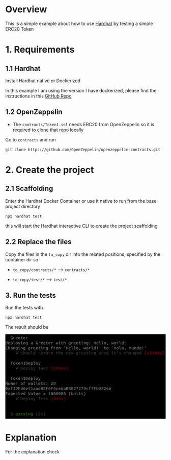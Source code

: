 
# Overview 

This is a simple example about how to use [Hardhat](https://hardhat.org/) by testing a simple ERC20 Token 



# 1. Requirements 

## 1.1 Hardhat 

Install Hardhat native or Dockerized 

In this example I am using the version I have dockerized, please find the instructions in this [GitHub Repo](https://nicolabernini.github.io/Hardhat-Dockerized/)





## 1.2 OpenZeppelin 

- The `contracts/Token1.sol` needs ERC20 from OpenZeppelin so it is required to clone that repo locally 

Go to `contracts` and run

```
git clone https://github.com/OpenZeppelin/openzeppelin-contracts.git
```





# 2. Create the project 

## 2.1 Scaffolding 

Enter the Hardhat Docker Container or use it native to run from the base project directory 

```
npx hardhat test
```

this will start the Hardhat interactive CLI to create the project scaffolding



## 2.2 Replace the files 

Copy the files in the `to_copy` dir into the related positions, specified by the container dir so 

- `to_copy/contracts/*` --> `contracts/*`

- `to_copy/test/*` --> `test/*`





## 3. Run the tests 

Run the tests with 

```
npx hardhat test
```



The result should be 

![Img1](images/Img1.png)







# Explanation 

For the explanation check 



